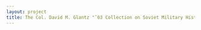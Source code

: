 ```yaml
--- 
layout: project 
title: The Col. David M. Glantz "˜63 Collection on Soviet Military History
---
```



